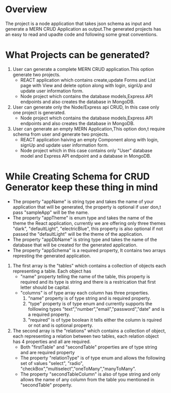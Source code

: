 # Overview
The project is a node application that takes json schema as input and generate a MERN CRUD Application as output.The generated projects has an easy to read and upadte code and following some great conventions.

# What Projects can be generated?
1. User can generate a complete MERN CRUD application.This option generate two projects. 
   - REACT application which contains create,update Forms and List page with View and delete option along with login, signUp and update user information form.
   - Node project which contains the database models,Express API endpoints and also creates the database in MongoDB.
2. User can generate only the Node/Express api CRUD, In this case only one project is generated.  
   - Node project which contains the database models,Express API endpoints and also creates the database in MongoDB.
3. User can generate an empty MERN Application,This option don,t require schema from user and generate two projects. 
   - REACT application haiving an empty Component along with login, signUp and update user information form.
   - Node project which in this case contains only "User" database model and Express API endpoint and a database in MongoDB.

# While Creating Schema for CRUD Generator keep these thing in mind
- The property "appName" is string type and takes the name of your application that will be generated, the property is optional if user don,t pass "sampleApp" will be the name. 
- The property "appTheme" is enum type and takes the name of the theme the React application, currently we are offering only three themes "dark", "defaultLight", "electricBlue", this property is also optional if not passed the "defaultLight" will be the theme of the application.
- The property "appDbName" is string type and takes the name of the database that will be created for the generated application.
- The property "appSchema" is a required property, It contains two arrays represting the generated application.
1. The first array is the "tables" which contains a collection of objects each representing a table.
   Each object has 
   - "name" property telling the name of the table, this property is required and its type is string and there is a restrication that first letter should be capital.
   - "columns" is of type array each column has three properties.
      1. "name" property is of type string and is required property.
      2. "type" property is of type enum and currently supports the folllowing types "text","number","email","password","date" and is a required property.
      3. "required" is of type boolean it tells either the column is rquired or not and is optional property. 
2. The second array is the "relations" which contains a collection of object, each representing a relation between two tables, each relation object has 4 properties and all are required.
   - Both "firstTable" and "secondTable" properties are of type string and are required property
   - The property "relationType" is of type enum and allows the following set of values "select", "radio", "checkBox","multiselect","oneToMany","manyToMany".
   - The property "secondTableColumn" is also of type string and only allows the name of any column from the table you mentioned in "secondTable" property.    

